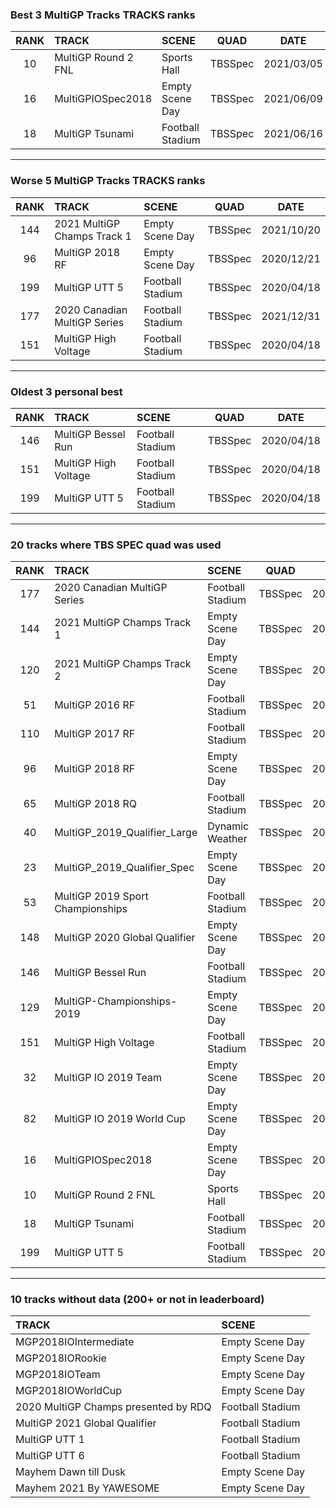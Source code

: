 ### Best 3 MultiGP Tracks TRACKS ranks
|RANK|TRACK|SCENE|QUAD|DATE|
|:---:|:---|:---|:---:|:---:|
|10|MultiGP Round 2 FNL|Sports Hall|TBSSpec|2021/03/05|
|16|MultiGPIOSpec2018|Empty Scene Day|TBSSpec|2021/06/09|
|18|MultiGP Tsunami|Football Stadium|TBSSpec|2021/06/16|
---
### Worse 5 MultiGP Tracks TRACKS ranks
|RANK|TRACK|SCENE|QUAD|DATE|
|:---:|:---|:---|:---:|:---:|
|144|2021 MultiGP Champs Track 1|Empty Scene Day|TBSSpec|2021/10/20|
|96|MultiGP 2018 RF|Empty Scene Day|TBSSpec|2020/12/21|
|199|MultiGP UTT 5|Football Stadium|TBSSpec|2020/04/18|
|177|2020 Canadian MultiGP Series|Football Stadium|TBSSpec|2021/12/31|
|151|MultiGP High Voltage|Football Stadium|TBSSpec|2020/04/18|
---
### Oldest 3 personal best
|RANK|TRACK|SCENE|QUAD|DATE|
|:---:|:---|:---|:---:|:---:|
|146|MultiGP Bessel Run|Football Stadium|TBSSpec|2020/04/18|
|151|MultiGP High Voltage|Football Stadium|TBSSpec|2020/04/18|
|199|MultiGP UTT 5|Football Stadium|TBSSpec|2020/04/18|
---
### 20 tracks where TBS SPEC quad was used
|RANK|TRACK|SCENE|QUAD|DATE|
|:---:|:---|:---|:---:|:---:|
|177|2020 Canadian MultiGP Series|Football Stadium|TBSSpec|2021/12/31|
|144|2021 MultiGP Champs Track 1|Empty Scene Day|TBSSpec|2021/10/20|
|120|2021 MultiGP Champs Track 2|Empty Scene Day|TBSSpec|2021/10/22|
|51|MultiGP 2016 RF|Football Stadium|TBSSpec|2020/12/20|
|110|MultiGP 2017 RF|Football Stadium|TBSSpec|2020/12/21|
|96|MultiGP 2018 RF|Empty Scene Day|TBSSpec|2020/12/21|
|65|MultiGP 2018 RQ|Football Stadium|TBSSpec|2020/12/30|
|40|MultiGP_2019_Qualifier_Large|Dynamic Weather|TBSSpec|2021/06/10|
|23|MultiGP_2019_Qualifier_Spec|Empty Scene Day|TBSSpec|2021/06/09|
|53|MultiGP 2019 Sport Championships|Football Stadium|TBSSpec|2021/06/03|
|148|MultiGP 2020 Global Qualifier|Empty Scene Day|TBSSpec|2021/06/08|
|146|MultiGP Bessel Run|Football Stadium|TBSSpec|2020/04/18|
|129|MultiGP-Championships-2019|Empty Scene Day|TBSSpec|2020/12/15|
|151|MultiGP High Voltage|Football Stadium|TBSSpec|2020/04/18|
|32|MultiGP IO 2019 Team|Empty Scene Day|TBSSpec|2021/11/12|
|82|MultiGP IO 2019 World Cup|Empty Scene Day|TBSSpec|2020/12/30|
|16|MultiGPIOSpec2018|Empty Scene Day|TBSSpec|2021/06/09|
|10|MultiGP Round 2 FNL|Sports Hall|TBSSpec|2021/03/05|
|18|MultiGP Tsunami|Football Stadium|TBSSpec|2021/06/16|
|199|MultiGP UTT 5|Football Stadium|TBSSpec|2020/04/18|
---
### 10 tracks without data (200+ or not in leaderboard)
|TRACK|SCENE|
|:---|:---|
|MGP2018IOIntermediate|Empty Scene Day|
|MGP2018IORookie|Empty Scene Day|
|MGP2018IOTeam|Empty Scene Day|
|MGP2018IOWorldCup|Empty Scene Day|
|2020 MultiGP Champs presented by RDQ|Football Stadium|
|MultiGP 2021 Global Qualifier|Football Stadium|
|MultiGP UTT 1|Football Stadium|
|MultiGP UTT 6|Football Stadium|
|Mayhem Dawn till Dusk|Empty Scene Day|
|Mayhem 2021 By YAWESOME|Empty Scene Day|
